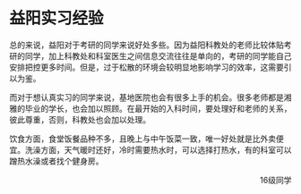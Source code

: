 # 益阳实习经验

总的来说，益阳对于考研的同学来说好处多些。因为益阳科教处的老师比较体贴考研的同学，加上科教处和科室医生之间信息交流往往是单向的，考研的同学能自己安排把控更多时间。但是，过于松散的环境会较明显地影响学习的效率，这需要引以为鉴。

而对于想认真实习的同学来说，基地医院也会有很多上手的机会。很多老师都是湘雅的毕业的学长，也会加以照顾。在最开始的入科时间，要处理好和老师的关系，彼此尊重，否则，科教处也会加以处理。

饮食方面，食堂饭餐品种不多，且晚上与中午饭菜一致，唯一好处就是比外卖便宜。洗澡方面，天气暖时还好，冷时需要热水时，可以选择打热水，有的科室可以蹭热水澡或者找个健身房。

 <p align="right">16级同学</p>